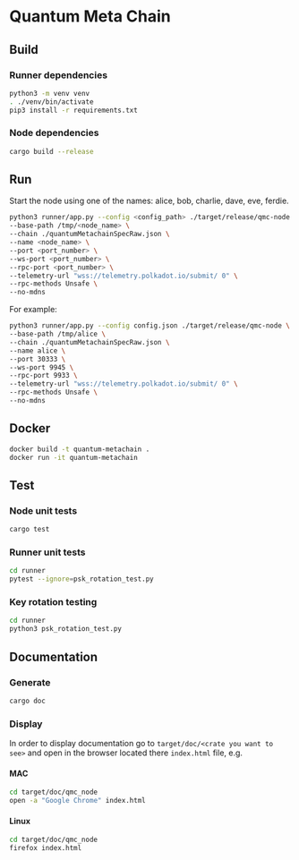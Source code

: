 # Quantum Meta Chain

## Build

### Runner dependencies
```bash
python3 -m venv venv
. ./venv/bin/activate
pip3 install -r requirements.txt
```

### Node dependencies
```bash
cargo build --release
```

## Run

Start the node using one of the names: alice, bob, charlie, dave, eve, ferdie.

```bash
python3 runner/app.py --config <config_path> ./target/release/qmc-node \
--base-path /tmp/<node_name> \
--chain ./quantumMetachainSpecRaw.json \
--name <node_name> \
--port <port_number> \
--ws-port <port_number> \
--rpc-port <port_number> \
--telemetry-url "wss://telemetry.polkadot.io/submit/ 0" \
--rpc-methods Unsafe \
--no-mdns
```

For example:

```bash
python3 runner/app.py --config config.json ./target/release/qmc-node \
--base-path /tmp/alice \
--chain ./quantumMetachainSpecRaw.json \
--name alice \
--port 30333 \
--ws-port 9945 \
--rpc-port 9933 \
--telemetry-url "wss://telemetry.polkadot.io/submit/ 0" \
--rpc-methods Unsafe \
--no-mdns
```

## Docker

```bash
docker build -t quantum-metachain .
docker run -it quantum-metachain
```

## Test

### Node unit tests

```bash
cargo test
```

### Runner unit tests

```bash
cd runner
pytest --ignore=psk_rotation_test.py
```

### Key rotation testing

```bash
cd runner
python3 psk_rotation_test.py
```

## Documentation

### Generate

```bash
cargo doc
```

### Display

In order to display documentation go to `target/doc/<crate you want to see>` and open in the browser located there `index.html` file, e.g.

#### MAC

```bash
cd target/doc/qmc_node
open -a "Google Chrome" index.html
```

#### Linux

```bash
cd target/doc/qmc_node
firefox index.html
```
